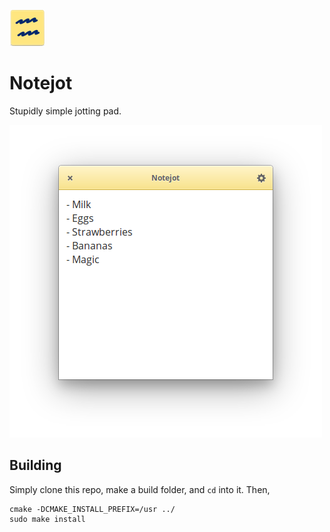 ![icon](data/icon.png)

# Notejot

Stupidly simple jotting pad.

![Screenshot](data/shot.png)

## Building

Simply clone this repo, make a build folder, and `cd` into it.
Then,

```
cmake -DCMAKE_INSTALL_PREFIX=/usr ../
sudo make install
```
